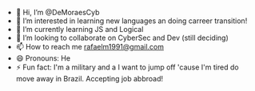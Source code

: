 - 👋 Hi, I’m @DeMoraesCyb
- 👀 I’m interested in learning new languages an doing carreer transition!
- 🌱 I’m currently learning JS and Logical
- 💞️ I’m looking to collaborate on CyberSec and Dev (still deciding)
- 📫 How to reach me rafaelm1991@gmail.com
- 😄 Pronouns: He
- ⚡ Fun fact: I'm a military and a I want to jump off 'cause I'm tired do move away in Brazil. Accepting job abbroad!

<!---
DeMoraesCyb/DeMoraesCyb is a ✨ special ✨ repository because its `README.md` (this file) appears on your GitHub profile.
You can click the Preview link to take a look at your changes.
--->
